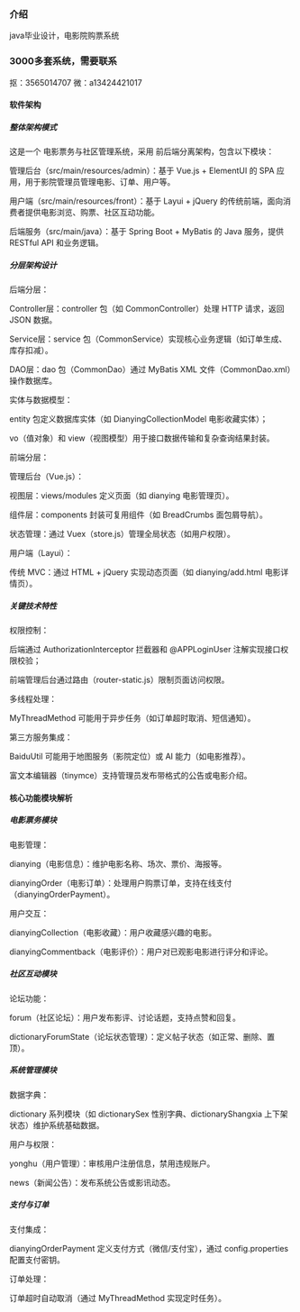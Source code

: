 ### 介绍
java毕业设计，电影院购票系统
### 3000多套系统，需要联系
抠：3565014707 微：a13424421017

#### 软件架构
##### 整体架构模式
这是一个 电影票务与社区管理系统，采用 前后端分离架构，包含以下模块：

管理后台（src/main/resources/admin）：基于 Vue.js + ElementUI 的 SPA 应用，用于影院管理员管理电影、订单、用户等。

用户端（src/main/resources/front）：基于 Layui + jQuery 的传统前端，面向消费者提供电影浏览、购票、社区互动功能。

后端服务（src/main/java）：基于 Spring Boot + MyBatis 的 Java 服务，提供 RESTful API 和业务逻辑。

##### 分层架构设计
后端分层：

Controller层：controller 包（如 CommonController）处理 HTTP 请求，返回 JSON 数据。

Service层：service 包（CommonService）实现核心业务逻辑（如订单生成、库存扣减）。

DAO层：dao 包（CommonDao）通过 MyBatis XML 文件（CommonDao.xml）操作数据库。

实体与数据模型：

entity 包定义数据库实体（如 DianyingCollectionModel 电影收藏实体）；

vo（值对象）和 view（视图模型）用于接口数据传输和复杂查询结果封装。

前端分层：

管理后台（Vue.js）：

视图层：views/modules 定义页面（如 dianying 电影管理页）。

组件层：components 封装可复用组件（如 BreadCrumbs 面包屑导航）。

状态管理：通过 Vuex（store.js）管理全局状态（如用户权限）。

用户端（Layui）：

传统 MVC：通过 HTML + jQuery 实现动态页面（如 dianying/add.html 电影详情页）。
##### 关键技术特性
权限控制：

后端通过 AuthorizationInterceptor 拦截器和 @APPLoginUser 注解实现接口权限校验；

前端管理后台通过路由（router-static.js）限制页面访问权限。

多线程处理：

MyThreadMethod 可能用于异步任务（如订单超时取消、短信通知）。

第三方服务集成：

BaiduUtil 可能用于地图服务（影院定位）或 AI 能力（如电影推荐）。

富文本编辑器（tinymce）支持管理员发布带格式的公告或电影介绍。
#### 核心功能模块解析
##### 电影票务模块
电影管理：

dianying（电影信息）：维护电影名称、场次、票价、海报等。

dianyingOrder（电影订单）：处理用户购票订单，支持在线支付（dianyingOrderPayment）。

用户交互：

dianyingCollection（电影收藏）：用户收藏感兴趣的电影。

dianyingCommentback（电影评价）：用户对已观影电影进行评分和评论。

##### 社区互动模块
论坛功能：

forum（社区论坛）：用户发布影评、讨论话题，支持点赞和回复。

dictionaryForumState（论坛状态管理）：定义帖子状态（如正常、删除、置顶）。

##### 系统管理模块
数据字典：

dictionary 系列模块（如 dictionarySex 性别字典、dictionaryShangxia 上下架状态）维护系统基础数据。

用户与权限：

yonghu（用户管理）：审核用户注册信息，禁用违规账户。

news（新闻公告）：发布系统公告或影讯动态。
##### 支付与订单
支付集成：

dianyingOrderPayment 定义支付方式（微信/支付宝），通过 config.properties 配置支付密钥。

订单处理：

订单超时自动取消（通过 MyThreadMethod 实现定时任务）。
